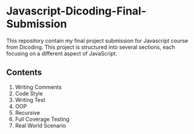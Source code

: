# Javascript-Dicoding-Final-Submission

This repository contain my final project submission for Javascript course from Dicoding. This project is structured into several sections, each focusing on a different aspect of JavaScript.

## Contents 
  1. Writing Comments
  2. Code Style
  3. Writing Test
  4. OOP
  5. Recursive
  6. Full Coverage Testing
  7. Real World Scenario
